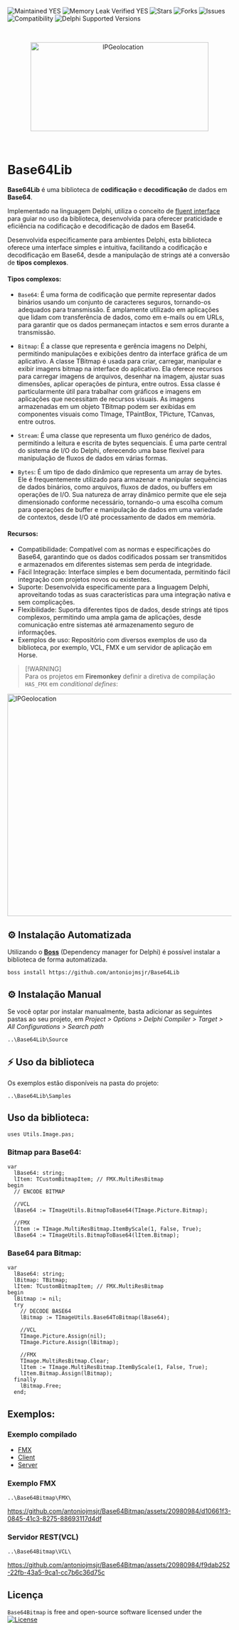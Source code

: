 ![Maintained YES](https://img.shields.io/badge/Maintained%3F-yes-green.svg?style=flat-square&color=important)
![Memory Leak Verified YES](https://img.shields.io/badge/Memory%20Leak%20Verified%3F-yes-green.svg?style=flat-square&color=important)
![Stars](https://img.shields.io/github/stars/antoniojmsjr/Base64Bitmap.svg?style=flat-square)
![Forks](https://img.shields.io/github/forks/antoniojmsjr/Base64Bitmap.svg?style=flat-square)
![Issues](https://img.shields.io/github/issues/antoniojmsjr/Base64Bitmap.svg?style=flat-square&color=blue)</br>
![Compatibility](https://img.shields.io/badge/Compatibility-VCL,%20Firemonkey,%20DataSnap,%20Horse,%20RDW,%20RADServer-3db36a?style=flat-square)
![Delphi Supported Versions](https://img.shields.io/badge/Delphi%20Supported%20Versions-XE7%20and%20higher-3db36a?style=flat-square)

</br>
<p align="center">
  <a href="https://github.com/antoniojmsjr/Base64Lib/blob/main/Image/Logo.png">
    <img alt="IPGeolocation" height="200" width="400" src="https://github.com/antoniojmsjr/Base64Lib/blob/main/Image/Logo.png">
  </a>
</p>
</br>

# Base64Lib

**Base64Lib** é uma biblioteca de **codificação** e **decodificação** de dados em **Base64**.

Implementado na linguagem Delphi, utiliza o conceito de [fluent interface](https://en.wikipedia.org/wiki/Fluent_interface) para guiar no uso da biblioteca, desenvolvida para oferecer praticidade e eficiência na codificação e decodificação de dados em Base64.

Desenvolvida especificamente para ambientes Delphi, esta biblioteca oferece uma interface simples e intuitiva, facilitando a codificação e decodificação em Base64, desde a manipulação de strings até a conversão de **tipos complexos**.

#### Tipos complexos:

* `Base64`: É uma forma de codificação que permite representar dados binários usando um conjunto de caracteres seguros, tornando-os adequados para transmissão. É amplamente utilizado em aplicações que lidam com transferência de dados, como em e-mails ou em URLs, para garantir que os dados permaneçam intactos e sem erros durante a transmissão.

* `Bitmap`: É a classe que representa e gerência imagens no Delphi, permitindo manipulações e exibições dentro da interface gráfica de um aplicativo.
A classe TBitmap é usada para criar, carregar, manipular e exibir imagens bitmap na interface do aplicativo. Ela oferece recursos para carregar imagens de arquivos, desenhar na imagem, ajustar suas dimensões, aplicar operações de pintura, entre outros. Essa classe é particularmente útil para trabalhar com gráficos e imagens em aplicações que necessitam de recursos visuais.
As imagens armazenadas em um objeto TBitmap podem ser exibidas em componentes visuais como TImage, TPaintBox, TPicture, TCanvas, entre outros.

* `Stream`: É uma classe que representa um fluxo genérico de dados, permitindo a leitura e escrita de bytes sequenciais. É uma parte central do sistema de I/O do Delphi, oferecendo uma base flexível para manipulação de fluxos de dados em várias formas.
  
* `Bytes`: É um tipo de dado dinâmico que representa um array de bytes. Ele é frequentemente utilizado para armazenar e manipular sequências de dados binários, como arquivos, fluxos de dados, ou buffers em operações de I/O. Sua natureza de array dinâmico permite que ele seja dimensionado conforme necessário, tornando-o uma escolha comum para operações de buffer e manipulação de dados em uma variedade de contextos, desde I/O até processamento de dados em memória.

#### Recursos:

* Compatibilidade: Compatível com as normas e especificações do Base64, garantindo que os dados codificados possam ser transmitidos e armazenados em diferentes sistemas sem perda de integridade.
* Fácil Integração: Interface simples e bem documentada, permitindo fácil integração com projetos novos ou existentes.
* Suporte: Desenvolvida especificamente para a linguagem Delphi, aproveitando todas as suas características para uma integração nativa e sem complicações.
* Flexibilidade: Suporta diferentes tipos de dados, desde strings até tipos complexos, permitindo uma ampla gama de aplicações, desde comunicação entre sistemas até armazenamento seguro de informações.
* Exemplos de uso: Repositório com diversos exemplos de uso da biblioteca, por exemplo, VCL, FMX e um servidor de aplicação em Horse.

> [!WARNING]\
Para os projetos em **Firemonkey** definir a diretiva de compilação `HAS_FMX` em *conditional defines*:

<a href="https://github.com/user-attachments/assets/db3d20a6-8ee0-4b16-a03c-832bc14561e3">
    <img alt="IPGeolocation" height="500" width="700" src="https://github.com/user-attachments/assets/db3d20a6-8ee0-4b16-a03c-832bc14561e3">
  </a>

## ⚙️ Instalação Automatizada

Utilizando o [**Boss**](https://github.com/HashLoad/boss/releases/latest) (Dependency manager for Delphi) é possível instalar a biblioteca de forma automatizada.

```
boss install https://github.com/antoniojmsjr/Base64Lib
```

## ⚙️ Instalação Manual

Se você optar por instalar manualmente, basta adicionar as seguintes pastas ao seu projeto, em *Project > Options > Delphi Compiler > Target > All Configurations > Search path*

```
..\Base64Lib\Source
```

## ⚡️ Uso da biblioteca

Os exemplos estão disponíveis na pasta do projeto:

```
..\Base64Lib\Samples
```

## Uso da biblioteca:

```delphi
uses Utils.Image.pas;
```
### Bitmap para Base64:

```delphi
var
  lBase64: string;
  lItem: TCustomBitmapItem; // FMX.MultiResBitmap
begin
  // ENCODE BITMAP

  //VCL
  lBase64 := TImageUtils.BitmapToBase64(TImage.Picture.Bitmap);

  //FMX
  lItem := TImage.MultiResBitmap.ItemByScale(1, False, True);
  lBase64 := TImageUtils.BitmapToBase64(lItem.Bitmap);
```

### Base64 para Bitmap:

```delphi
var
  lBase64: string;
  lBitmap: TBitmap;
  lItem: TCustomBitmapItem; // FMX.MultiResBitmap
begin
  lBitmap := nil;
  try
    // DECODE BASE64
    lBitmap := TImageUtils.Base64ToBitmap(lBase64);

    //VCL
    TImage.Picture.Assign(nil);
    TImage.Picture.Assign(lBitmap);

    //FMX
    TImage.MultiResBitmap.Clear;
    lItem := TImage.MultiResBitmap.ItemByScale(1, False, True);
    lItem.Bitmap.Assign(lBitmap);
  finally
    lBitmap.Free;
  end;
```

## Exemplos:

### Exemplo compilado

* [FMX](https://github.com/antoniojmsjr/Base64Bitmap/files/12165582/FMX.zip)
* [Client](https://github.com/antoniojmsjr/Base64Bitmap/files/12165588/Client.zip)
* [Server](https://github.com/antoniojmsjr/Base64Bitmap/files/12165595/Server.zip)
  
### Exemplo FMX
```
..\Base64Bitmap\FMX\
```
https://github.com/antoniojmsjr/Base64Bitmap/assets/20980984/d10661f3-0845-41c3-8275-88693117d4df
### Servidor REST(VCL)
```
..\Base64Bitmap\VCL\
```
https://github.com/antoniojmsjr/Base64Bitmap/assets/20980984/f9dab252-22fb-43a5-9ca1-cc7b6c36d75c

## Licença
`Base64Bitmap` is free and open-source software licensed under the [![License](https://img.shields.io/badge/license-MIT%202-blue.svg)](https://github.com/antoniojmsjr/Base64Bitmap/blob/master/LICENSE)
